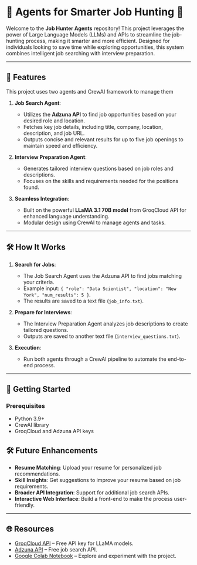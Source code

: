 # 🚀 Agents for Smarter Job Hunting 🚀

Welcome to the **Job Hunter Agents** repository! This project leverages the power of Large Language Models (LLMs) and APIs to streamline the job-hunting process, making it smarter and more efficient. Designed for individuals looking to save time while exploring opportunities, this system combines intelligent job searching with interview preparation.

---

## 🌟 Features
This project uses two agents and CrewAI framework to manage them
1. **Job Search Agent**:
   - Utilizes the **Adzuna API** to find job opportunities based on your desired role and location.
   - Fetches key job details, including title, company, location, description, and job URL.
   - Outputs concise and relevant results for up to five job openings to maintain speed and efficiency.

2. **Interview Preparation Agent**:
   - Generates tailored interview questions based on job roles and descriptions.
   - Focuses on the skills and requirements needed for the positions found.

3. **Seamless Integration**:
   - Built on the powerful **LLaMA 3.1 70B model** from GroqCloud API for enhanced language understanding.
   - Modular design using CrewAI to manage agents and tasks.

---

## 🛠️ How It Works
1. **Search for Jobs**:
   - The Job Search Agent uses the Adzuna API to find jobs matching your criteria.
   - Example input: `{ "role": "Data Scientist", "location": "New York", "num_results": 5 }`.
   - The results are saved to a text file (`job_info.txt`).

2. **Prepare for Interviews**:
   - The Interview Preparation Agent analyzes job descriptions to create tailored questions.
   - Outputs are saved to another text file (`interview_questions.txt`).

3. **Execution**:
   - Run both agents through a CrewAI pipeline to automate the end-to-end process.

---

## 🚀 Getting Started
### Prerequisites
- Python 3.9+
- CrewAI library
- GroqCloud and Adzuna API keys

## 🛠️ Future Enhancements
- **Resume Matching**: Upload your resume for personalized job recommendations.
- **Skill Insights**: Get suggestions to improve your resume based on job requirements.
- **Broader API Integration**: Support for additional job search APIs.
- **Interactive Web Interface**: Build a front-end to make the process user-friendly.

---

## 🌐 Resources
- [GroqCloud API](https://lnkd.in/e2b3PStv) – Free API key for LLaMA models.
- [Adzuna API](https://lnkd.in/eVbMDfuG) – Free job search API.
- [Google Colab Notebook](https://lnkd.in/ejpgP9Ti) – Explore and experiment with the project.

